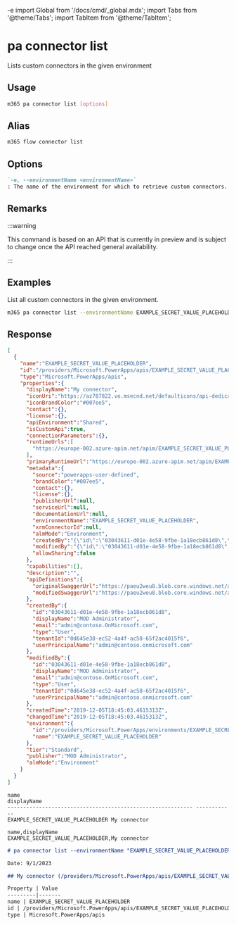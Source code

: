 -e <!-- DISCLAIMER: All secrets, passwords, and sensitive values in this document are examples only and not real credentials. -->
import Global from '/docs/cmd/_global.mdx';
import Tabs from '@theme/Tabs';
import TabItem from '@theme/TabItem';

# pa connector list

Lists custom connectors in the given environment

## Usage

```sh
m365 pa connector list [options]
```

## Alias

```sh
m365 flow connector list
```

## Options

```md definition-list
`-e, --environmentName <environmentName>`
: The name of the environment for which to retrieve custom connectors.
```

<Global />

## Remarks

:::warning

This command is based on an API that is currently in preview and is subject to change once the API reached general availability.

:::

## Examples

List all custom connectors in the given environment.

```sh
m365 pa connector list --environmentName EXAMPLE_SECRET_VALUE_PLACEHOLDER
```

## Response

<Tabs>
  <TabItem value="JSON">

  ```json
  [
    {
      "name":"EXAMPLE_SECRET_VALUE_PLACEHOLDER",
      "id":"/providers/Microsoft.PowerApps/apis/EXAMPLE_SECRET_VALUE_PLACEHOLDER",
      "type":"Microsoft.PowerApps/apis",
      "properties":{
        "displayName":"My connector",
        "iconUri":"https://az787822.vo.msecnd.net/defaulticons/api-dedicated.png",
        "iconBrandColor":"#007ee5",
        "contact":{},
        "license":{},
        "apiEnvironment":"Shared",
        "isCustomApi":true,
        "connectionParameters":{},
        "runtimeUrls":[
          "https://europe-002.azure-apim.net/apim/EXAMPLE_SECRET_VALUE_PLACEHOLDER"
        ],
        "primaryRuntimeUrl":"https://europe-002.azure-apim.net/apim/EXAMPLE_SECRET_VALUE_PLACEHOLDER",
        "metadata":{
          "source":"powerapps-user-defined",
          "brandColor":"#007ee5",
          "contact":{},
          "license":{},
          "publisherUrl":null,
          "serviceUrl":null,
          "documentationUrl":null,
          "environmentName":"EXAMPLE_SECRET_VALUE_PLACEHOLDER",
          "xrmConnectorId":null,
          "almMode":"Environment",
          "createdBy":"{\"id\":\"03043611-d01e-4e58-9fbe-1a18ecb861d8\",\"displayName\":\"MOD Administrator\",\"email\":\"admin@contoso.OnMicrosoft.com\",\"type\":\"User\",\"tenantId\":\"0d645e38-ec52-4a4f-ac58-65f2ac4015f6\",\"userPrincipalName\":\"admin@contoso.onmicrosoft.com\"}",
          "modifiedBy":"{\"id\":\"03043611-d01e-4e58-9fbe-1a18ecb861d8\",\"displayName\":\"MOD Administrator\",\"email\":\"admin@contoso.OnMicrosoft.com\",\"type\":\"User\",\"tenantId\":\"0d645e38-ec52-4a4f-ac58-65f2ac4015f6\",\"userPrincipalName\":\"admin@contoso.onmicrosoft.com\"}",
          "allowSharing":false
        },
        "capabilities":[],
        "description":"",
        "apiDefinitions":{
          "originalSwaggerUrl":"https://paeu2weu8.blob.core.windows.net/api-swagger-files/EXAMPLE_SECRET_VALUE_PLACEHOLDER?sv=2018-03-28&sr=b&sig=EXAMPLE_SECRET_VALUE_PLACEHOLDER%3D&se=2019-12-05T19%3A53%3A49Z&sp=r",
          "modifiedSwaggerUrl":"https://paeu2weu8.blob.core.windows.net/api-swagger-files/EXAMPLE_SECRET_VALUE_PLACEHOLDER?sv=2018-03-28&sr=b&sig=rkpKHP8K%2F2yNBIUQcVN%2B0ZPjnP9sECrM%2FfoZMG%2BJZX0%3D&se=2019-12-05T19%3A53%3A49Z&sp=r"
        },
        "createdBy":{
          "id":"03043611-d01e-4e58-9fbe-1a18ecb861d8",
          "displayName":"MOD Administrator",
          "email":"admin@contoso.OnMicrosoft.com",
          "type":"User",
          "tenantId":"0d645e38-ec52-4a4f-ac58-65f2ac4015f6",
          "userPrincipalName":"admin@contoso.onmicrosoft.com"
        },
        "modifiedBy":{
          "id":"03043611-d01e-4e58-9fbe-1a18ecb861d8",
          "displayName":"MOD Administrator",
          "email":"admin@contoso.OnMicrosoft.com",
          "type":"User",
          "tenantId":"0d645e38-ec52-4a4f-ac58-65f2ac4015f6",
          "userPrincipalName":"admin@contoso.onmicrosoft.com"
        },
        "createdTime":"2019-12-05T18:45:03.4615313Z",
        "changedTime":"2019-12-05T18:45:03.4615313Z",
        "environment":{
          "id":"/providers/Microsoft.PowerApps/environments/EXAMPLE_SECRET_VALUE_PLACEHOLDER",
          "name":"EXAMPLE_SECRET_VALUE_PLACEHOLDER"
        },
        "tier":"Standard",
        "publisher":"MOD Administrator",
        "almMode":"Environment"
      }
    }
  ]
  ```

  </TabItem>
  <TabItem value="Text">

  ```text
  name                                                        displayName
  ----------------------------------------------------------- ------------
  EXAMPLE_SECRET_VALUE_PLACEHOLDER My connector
  ```

  </TabItem>
  <TabItem value="CSV">

  ```csv
  name,displayName
  EXAMPLE_SECRET_VALUE_PLACEHOLDER,My connector
  ```

  </TabItem>
  <TabItem value="Markdown">

  ```md
  # pa connector list --environmentName "EXAMPLE_SECRET_VALUE_PLACEHOLDER"

  Date: 9/1/2023

  ## My connector (/providers/Microsoft.PowerApps/apis/EXAMPLE_SECRET_VALUE_PLACEHOLDER)

  Property | Value
  ---------|-------
  name | EXAMPLE_SECRET_VALUE_PLACEHOLDER
  id | /providers/Microsoft.PowerApps/apis/EXAMPLE_SECRET_VALUE_PLACEHOLDER
  type | Microsoft.PowerApps/apis
  ```

  </TabItem>
</Tabs>

